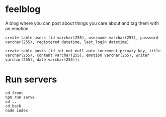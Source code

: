 # feelblog
A blog where you can post about things you care about and tag them with an emotion.


```
create table users (id varchar(255), username varchar(255), password varchar(255), registered datetime, last_login datetime)
```

```
create table posts (id int not null auto_increment primary key, title varchar(255), content varchar(255), emotion varchar(255), writer varchar(255), date varchar(255)); 
```

# Run servers

```
cd front
npm run serve
cd ..
cd back
node index
